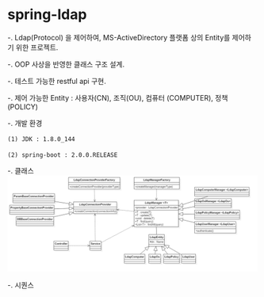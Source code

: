 # spring-ldap

-. Ldap(Protocol) 을 제어하여, MS-ActiveDirectory 플랫폼 상의 Entity를 제어하기 위한 프로젝트.

-. OOP 사상을 반영한 클래스 구조 설계.

-. 테스트 가능한 restful api 구현.

-. 제어 가능한 Entity : 사용자(CN), 조직(OU), 컴퓨터 (COMPUTER), 정책(POLICY)


-. 개발 환경

	(1) JDK : 1.8.0_144
	
	(2) spring-boot : 2.0.0.RELEASE
	
	
-. 클래스
![](/images/class.png)

-. 시퀀스
